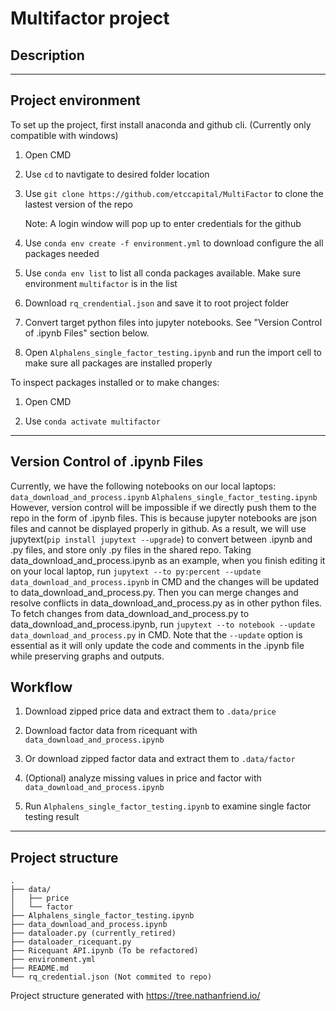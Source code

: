 # Multifactor project

## Description

---

## Project environment
To set up the project, first install anaconda and github cli. (Currently only compatible with windows)

1. Open CMD

2. Use `cd` to navtigate to desired folder location

3. Use `git clone https://github.com/etccapital/MultiFactor` to clone the lastest version of the repo

    Note: A login window will pop up to enter credentials for the github 

4. Use `conda env create -f environment.yml` to download configure the all packages needed

5. Use `conda env list` to list all conda packages available. Make sure environment `multifactor` is in the list

6. Download `rq_crendential.json` and save it to root project folder

7. Convert target python files into jupyter notebooks. See "Version Control of .ipynb Files" section below.

8. Open `Alphalens_single_factor_testing.ipynb` and run the import cell to make sure all packages are installed properly

To inspect packages installed or to make changes:

1. Open CMD

2. Use `conda activate multifactor`

---

## Version Control of .ipynb Files
Currently, we have the following notebooks on our local laptops: `data_download_and_process.ipynb`   `Alphalens_single_factor_testing.ipynb`
However, version control will be impossible if we directly push them to the repo in the form of .ipynb files. This is because jupyter notebooks are               json files and cannot be displayed properly in github. As a result, we will use jupytext(`pip install jupytext --upgrade`) to convert between .ipynb and .py files, and store only .py files in the shared repo. Taking data_download_and_process.ipynb as an example, when you finish editing it on your local laptop, run `jupytext --to py:percent --update data_download_and_process.ipynb` in CMD and the changes will be updated to data_download_and_process.py. Then you can merge changes and resolve conflicts in data_download_and_process.py as in other python files. To fetch changes from data_download_and_process.py to data_download_and_process.ipynb, run `jupytext --to notebook --update data_download_and_process.py` in CMD. Note that the `--update` option is essential as it will only update the code and comments in the .ipynb file while preserving graphs and outputs.

## Workflow

1. Download zipped price data and extract them to `.data/price`

2. Download factor data from ricequant with `data_download_and_process.ipynb`

3. Or download zipped factor data and extract them to `.data/factor`

4. (Optional) analyze missing values in price and factor with `data_download_and_process.ipynb`

5. Run `Alphalens_single_factor_testing.ipynb` to examine single factor testing result

---

## Project structure

```
.
├── data/
│   ├── price
│   └── factor
├── Alphalens_single_factor_testing.ipynb
├── data_download_and_process.ipynb
├── dataloader.py (currently_retired)
├── dataloader_ricequant.py
├── Ricequant API.ipynb (To be refactored)
├── environment.yml
├── README.md
└── rq_credential.json (Not commited to repo)
```

Project structure generated with https://tree.nathanfriend.io/
